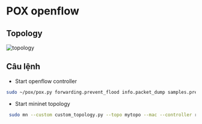# POX openflow

## Topology 

![topology](https://raw.githubusercontent.com/nobabykill/python-project/master/POX%20openflow/images/topology.png)

## Câu lệnh

- Start openflow controller

```sh
sudo ~/pox/pox.py forwarding.prevent_flood info.packet_dump samples.pretty_log log.level --DEBUG
```

- Start mininet topology

```sh
 sudo mn --custom custom_topology.py --topo mytopo --mac --controller remote --switch ovsh
```
